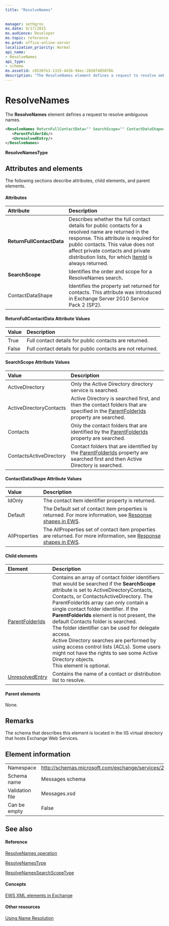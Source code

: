 ```yaml
---
title: "ResolveNames"
 
 
manager: sethgros
ms.date: 9/17/2015
ms.audience: Developer
ms.topic: reference
ms.prod: office-online-server
localization_priority: Normal
api_name:
- ResolveNames
api_type:
- schema
ms.assetid: c85207e1-1315-443b-94ec-2b58f405076b
description: "The ResolveNames element defines a request to resolve ambiguous names."
---
```


# ResolveNames

The **ResolveNames** element defines a request to resolve ambiguous names. 
  
```XML
<ResolveNames ReturnFullContactData="" SearchScope="" ContactDataShape="">
   <ParentFolderIds/>
   <UnresolvedEntry/>
</ResolveNames>
```

 **ResolveNamesType**
## Attributes and elements

The following sections describe attributes, child elements, and parent elements.
  
#### Attributes

|**Attribute**|**Description**|
|:-----|:-----|
|**ReturnFullContactData** <br/> |Describes whether the full contact details for public contacts for a resolved name are returned in the response. This attribute is required for public contacts. This value does not affect private contacts and private distribution lists, for which [ItemId](itemid.md) is always returned.  <br/> |
|**SearchScope** <br/> |Identifies the order and scope for a ResolveNames search.  <br/> |
|ContactDataShape  <br/> |Identifies the property set returned for contacts. This attribute was introduced in Exchange Server 2010 Service Pack 2 (SP2).  <br/> |
   
#### ReturnFullContactData Attribute Values

|**Value**|**Description**|
|:-----|:-----|
|True  <br/> |Full contact details for public contacts are returned.  <br/> |
|False  <br/> |Full contact details for public contacts are not returned.  <br/> |
   
#### SearchScope Attribute Values

|**Value**|**Description**|
|:-----|:-----|
|ActiveDirectory  <br/> |Only the Active Directory directory service is searched.  <br/> |
|ActiveDirectoryContacts  <br/> |Active Directory is searched first, and then the contact folders that are specified in the [ParentFolderIds](parentfolderids.md) property are searched.  <br/> |
|Contacts  <br/> |Only the contact folders that are identified by the [ParentFolderIds](parentfolderids.md) property are searched.  <br/> |
|ContactsActiveDirectory  <br/> |Contact folders that are identified by the [ParentFolderIds](parentfolderids.md) property are searched first and then Active Directory is searched.  <br/> |
   
#### ContactDataShape Attribute Values

|**Value**|**Description**|
|:-----|:-----|
|IdOnly  <br/> |The contact item identifier property is returned.  <br/> |
|Default  <br/> |The Default set of contact item properties is returned. For more information, see [Response shapes in EWS](http://msdn.microsoft.com/library/1c5ddc0a-c4e0-4488-8972-7543b5b464df%28Office.15%29.aspx).  <br/> |
|AllProperties  <br/> |The AllProperties set of contact item properties are returned. For more information, see [Response shapes in EWS](http://msdn.microsoft.com/library/1c5ddc0a-c4e0-4488-8972-7543b5b464df%28Office.15%29.aspx).  <br/> |
   
#### Child elements

|**Element**|**Description**|
|:-----|:-----|
|[ParentFolderIds](parentfolderids.md) <br/> |Contains an array of contact folder identifiers that would be searched if the **SearchScope** attribute is set to ActiveDirectoryContacts, Contacts, or ContactsActiveDirectory. The ParentFolderIds array can only contain a single contact folder identifier. If the **ParentFolderIds** element is not present, the default Contacts folder is searched.  <br/> The folder identifier can be used for delegate access.  <br/> Active Directory searches are performed by using access control lists (ACLs). Some users might not have the rights to see some Active Directory objects.  <br/> This element is optional.  <br/> |
|[UnresolvedEntry](unresolvedentry.md) <br/> |Contains the name of a contact or distribution list to resolve.  <br/> |
   
#### Parent elements

None.
  
## Remarks

The schema that describes this element is located in the IIS virtual directory that hosts Exchange Web Services.
  
## Element information

|||
|:-----|:-----|
|Namespace  <br/> |http://schemas.microsoft.com/exchange/services/2006/messages  <br/> |
|Schema name  <br/> |Messages schema  <br/> |
|Validation file  <br/> |Messages.xsd  <br/> |
|Can be empty  <br/> |False  <br/> |
   
## See also

#### Reference

[ResolveNames operation](resolvenames-operation.md)
  
[ResolveNamesType](https://msdn.microsoft.com/library/ExchangeWebServices.ResolveNamesType.aspx)
  
[ResolveNamesSearchScopeType](https://msdn.microsoft.com/library/ExchangeWebServices.ResolveNamesSearchScopeType.aspx)
#### Concepts

[EWS XML elements in Exchange](ews-xml-elements-in-exchange.md)
#### Other resources

[Using Name Resolution](http://msdn.microsoft.com/library/9257fb07-89d2-46eb-b885-e2173fe6fbc1%28Office.15%29.aspx)

